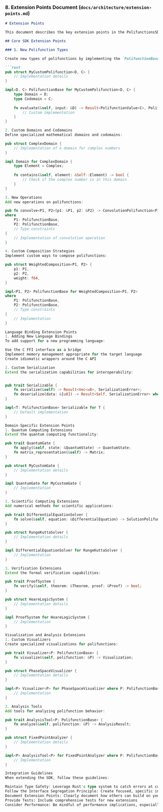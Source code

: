 ### 8. Extension Points Document (`docs/architecture/extension-points.md`)

```markdown
# Extension Points

This document describes the key extension points in the PolifunctionsSDK architecture, designed to allow developers to extend and customize the framework for specific domains and use cases.

## Core SDK Extension Points

### 1. New Polifunction Types

Create new types of polifunctions by implementing the `PolifunctionBase` trait:

```rust
pub struct MyCustomPolifunction<D, C> {
    // Implementation details
}

impl<D, C> PolifunctionBase for MyCustomPolifunction<D, C> {
    type Domain = D;
    type Codomain = C;
    
    fn evaluate(&self, input: &D) -> Result<PolifunctionValue<C>, PolifunctionError> {
        // Custom implementation
    }
}

2. Custom Domains and Codomains
Define specialized mathematical domains and codomains:

pub struct ComplexDomain {
    // Implementation of a domain for complex numbers
}

impl Domain for ComplexDomain {
    type Element = Complex;
    
    fn contains(&self, element: &Self::Element) -> bool {
        // Check if the complex number is in this domain
    }
}

3. New Operations
Add new operations on polifunctions:

pub fn convolve<P1, P2>(p1: &P1, p2: &P2) -> ConvolutionPolifunction<P1, P2>
where
    P1: PolifunctionBase,
    P2: PolifunctionBase,
    // Type constraints
{
    // Implementation of convolution operation
}

4. Custom Composition Strategies
Implement custom ways to compose polifunctions:

pub struct WeightedComposition<P1, P2> {
    p1: P1,
    p2: P2,
    weight: f64,
}

impl<P1, P2> PolifunctionBase for WeightedComposition<P1, P2>
where
    P1: PolifunctionBase,
    P2: PolifunctionBase,
    // Type constraints
{
    // Implementation
}

Language Binding Extension Points
1. Adding New Language Bindings
To add support for a new programming language:

Use the C FFI interface as a bridge
Implement memory management appropriate for the target language
Create idiomatic wrappers around the C API

2. Custom Serialization
Extend the serialization capabilities for interoperability:


pub trait Serializable {
    fn serialize(&self) -> Result<Vec<u8>, SerializationError>;
    fn deserialize(data: &[u8]) -> Result<Self, SerializationError> where Self: Sized;
}

impl<T: PolifunctionBase> Serializable for T {
    // Default implementation
}

Domain-Specific Extension Points
1. Quantum Computing Extensions
Extend the quantum computing functionality:

pub trait QuantumGate {
    fn apply(&self, state: &QuantumState) -> QuantumState;
    fn matrix_representation(&self) -> Matrix;
}

pub struct MyCustomGate {
    // Implementation details
}

impl QuantumGate for MyCustomGate {
    // Implementation
}

2. Scientific Computing Extensions
Add numerical methods for scientific applications:

pub trait DifferentialEquationSolver {
    fn solve(&self, equation: &DifferentialEquation) -> SolutionPolifunction;
}

pub struct RungeKuttaSolver {
    // Implementation details
}

impl DifferentialEquationSolver for RungeKuttaSolver {
    // Implementation
}

3. Verification Extensions
Extend the formal verification capabilities:

pub trait ProofSystem {
    fn verify(&self, theorem: &Theorem, proof: &Proof) -> bool;
}

pub struct HoareLogicSystem {
    // Implementation details
}

impl ProofSystem for HoareLogicSystem {
    // Implementation
}

Visualization and Analysis Extensions
1. Custom Visualizers
Create specialized visualizations for polifunctions:

pub trait Visualizer<P: PolifunctionBase> {
    fn visualize(&self, polifunction: &P) -> Visualization;
}

pub struct PhaseSpaceVisualizer {
    // Implementation details
}

impl<P> Visualizer<P> for PhaseSpaceVisualizer where P: PolifunctionBase {
    // Implementation
}

2. Analysis Tools
Add tools for analyzing polifunction behavior:

pub trait AnalysisTool<P: PolifunctionBase> {
    fn analyze(&self, polifunction: &P) -> AnalysisResult;
}

pub struct FixedPointAnalyzer {
    // Implementation details
}

impl<P> AnalysisTool<P> for FixedPointAnalyzer where P: PolifunctionBase {
    // Implementation
}

Integration Guidelines
When extending the SDK, follow these guidelines:

Maintain Type Safety: Leverage Rust's type system to catch errors at compile time
Follow the Interface Segregation Principle: Create focused, specific interfaces
Document Extension Points: Clearly document how others can build on your extensions
Provide Tests: Include comprehensive tests for new extensions
Consider Performance: Be mindful of performance implications, especially for core operations
